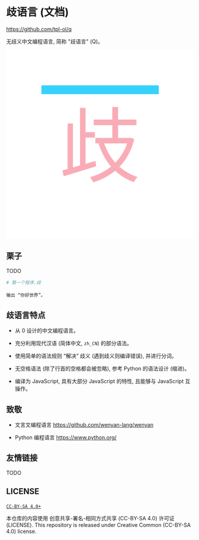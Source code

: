 # 歧语言 (文档)

<https://github.com/tpl-ol/q>

无歧义中文编程语言, 简称 "歧语言" (Q)。

![`~歧`](./logo/q-logo-1024.png)

## 栗子

TODO

```sh 歧
# 第一个程序.歧

输出 “你好世界”。
```

## 歧语言特点

+ 从 0 设计的中文编程语言。

+ 充分利用现代汉语 (简体中文, `zh_CN`) 的部分语法。

+ 使用简单的语法规则 “解决” 歧义 (遇到歧义则编译错误), 并进行分词。

+ 无空格语法 (除了行首的空格都会被忽略), 参考 Python 的语法设计 (缩进)。

+ 编译为 JavaScript, 具有大部分 JavaScript 的特性, 且能够与 JavaScript 互操作。

## 致敬

- 文言文编程语言
  <https://github.com/wenyan-lang/wenyan>

- Python 编程语言
  <https://www.python.org/>

## 友情链接

TODO

## LICENSE

[`CC-BY-SA 4.0+`](https://creativecommons.org/licenses/by-sa/4.0/)

本仓库的内容使用 创意共享-署名-相同方式共享 (CC-BY-SA 4.0) 许可证 (LICENSE).
This repository is released under Creative Common (CC-BY-SA 4.0) license.
